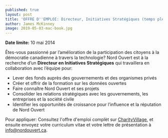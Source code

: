 ```yaml
---
published: true
layout: post
title: 'OFFRE D''EMPLOI: Directeur, Initiatives Stratégiques (temps plein, télétravail)'
author: James McKinney
image: 2019-05-03-mac-book.jpg
---
```

**Date limite:** 10 mai 2014

Êtes-vous passionné par l’amélioration de la participation des citoyens à la démocratie canadienne à travers la technologie? Nord Ouvert est à la recherche d’un **Directeur en Initiatives Stratégiques** qui travaillera en collaboration avec l’équipe pour:

* Lever des fonds auprès des gouvernements et des organismes privés
* Créer et offrir de la formation sur les données ouvertes
* Faire connaître Nord Ouvert et ses projets
* Consolider les relations stratégiques avec les gouvernements, les entreprises et la société civile
* Identifier les opportunités de croissance pour l’influence et la réputation de Nord Ouvert

Pour appliquer: Consultez l'offre d'emploi complèt sur [CharityVillage](http://charityvillage.com/jobs/search-results/job-detail.aspx?id=292483), et ensuite envoyez votre curriculum vitae et votre lettre de présentation à [info@nordouvert.ca](mailto:info@nordouvert.ca).
